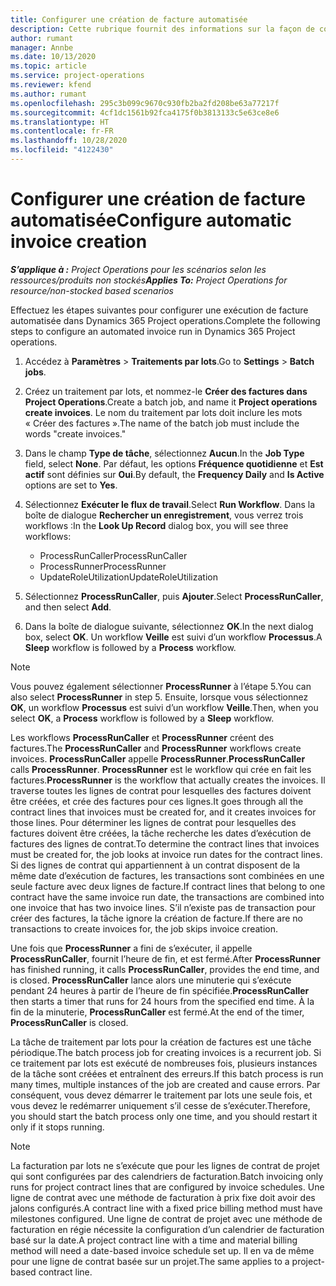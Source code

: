 ```yaml
---
title: Configurer une création de facture automatisée
description: Cette rubrique fournit des informations sur la façon de configurer le système pour générer automatiquement des factures.
author: rumant
manager: Annbe
ms.date: 10/13/2020
ms.topic: article
ms.service: project-operations
ms.reviewer: kfend
ms.author: rumant
ms.openlocfilehash: 295c3b099c9670c930fb2ba2fd208be63a77217f
ms.sourcegitcommit: 4cf1dc1561b92fca4175f0b3813133c5e63ce8e6
ms.translationtype: HT
ms.contentlocale: fr-FR
ms.lasthandoff: 10/28/2020
ms.locfileid: "4122430"
---
```

# <a name="configure-automatic-invoice-creation"></a><span data-ttu-id="44c5c-103">Configurer une création de facture automatisée</span><span class="sxs-lookup"><span data-stu-id="44c5c-103">Configure automatic invoice creation</span></span>

<span data-ttu-id="44c5c-104">_**S’applique à :** Project Operations pour les scénarios selon les ressources/produits non stockés_</span><span class="sxs-lookup"><span data-stu-id="44c5c-104">_**Applies To:** Project Operations for resource/non-stocked based scenarios_</span></span>


<span data-ttu-id="44c5c-105">Effectuez les étapes suivantes pour configurer une exécution de facture automatisée dans Dynamics 365 Project operations.</span><span class="sxs-lookup"><span data-stu-id="44c5c-105">Complete the following steps to configure an automated invoice run in Dynamics 365 Project operations.</span></span>

1. <span data-ttu-id="44c5c-106">Accédez à **Paramètres** > **Traitements par lots**.</span><span class="sxs-lookup"><span data-stu-id="44c5c-106">Go to **Settings** > **Batch jobs**.</span></span>
2. <span data-ttu-id="44c5c-107">Créez un traitement par lots, et nommez-le **Créer des factures dans Project Operations**.</span><span class="sxs-lookup"><span data-stu-id="44c5c-107">Create a batch job, and name it **Project operations create invoices**.</span></span> <span data-ttu-id="44c5c-108">Le nom du traitement par lots doit inclure les mots « Créer des factures ».</span><span class="sxs-lookup"><span data-stu-id="44c5c-108">The name of the batch job must include the words "create invoices."</span></span>
3. <span data-ttu-id="44c5c-109">Dans le champ **Type de tâche**, sélectionnez **Aucun**.</span><span class="sxs-lookup"><span data-stu-id="44c5c-109">In the **Job Type** field, select **None**.</span></span> <span data-ttu-id="44c5c-110">Par défaut, les options **Fréquence quotidienne** et **Est actif** sont définies sur **Oui**.</span><span class="sxs-lookup"><span data-stu-id="44c5c-110">By default, the **Frequency Daily** and **Is Active** options are set to **Yes**.</span></span>
4. <span data-ttu-id="44c5c-111">Sélectionnez **Exécuter le flux de travail**.</span><span class="sxs-lookup"><span data-stu-id="44c5c-111">Select **Run Workflow**.</span></span> <span data-ttu-id="44c5c-112">Dans la boîte de dialogue **Rechercher un enregistrement**, vous verrez trois workflows :</span><span class="sxs-lookup"><span data-stu-id="44c5c-112">In the **Look Up Record** dialog box, you will see three workflows:</span></span>

    - <span data-ttu-id="44c5c-113">ProcessRunCaller</span><span class="sxs-lookup"><span data-stu-id="44c5c-113">ProcessRunCaller</span></span>
    - <span data-ttu-id="44c5c-114">ProcessRunner</span><span class="sxs-lookup"><span data-stu-id="44c5c-114">ProcessRunner</span></span>
    - <span data-ttu-id="44c5c-115">UpdateRoleUtilization</span><span class="sxs-lookup"><span data-stu-id="44c5c-115">UpdateRoleUtilization</span></span>

5. <span data-ttu-id="44c5c-116">Sélectionnez **ProcessRunCaller**, puis **Ajouter**.</span><span class="sxs-lookup"><span data-stu-id="44c5c-116">Select **ProcessRunCaller**, and then select **Add**.</span></span>
6. <span data-ttu-id="44c5c-117">Dans la boîte de dialogue suivante, sélectionnez **OK**.</span><span class="sxs-lookup"><span data-stu-id="44c5c-117">In the next dialog box, select **OK**.</span></span> <span data-ttu-id="44c5c-118">Un workflow **Veille** est suivi d’un workflow **Processus**.</span><span class="sxs-lookup"><span data-stu-id="44c5c-118">A **Sleep** workflow is followed by a **Process** workflow.</span></span>

  > [!NOTE]
  > <span data-ttu-id="44c5c-119">Vous pouvez également sélectionner **ProcessRunner** à l’étape 5.</span><span class="sxs-lookup"><span data-stu-id="44c5c-119">You can also select **ProcessRunner** in step 5.</span></span> <span data-ttu-id="44c5c-120">Ensuite, lorsque vous sélectionnez **OK**, un workflow **Processus** est suivi d’un workflow **Veille**.</span><span class="sxs-lookup"><span data-stu-id="44c5c-120">Then, when you select **OK**, a **Process** workflow is followed by a **Sleep** workflow.</span></span>

<span data-ttu-id="44c5c-121">Les workflows **ProcessRunCaller** et **ProcessRunner** créent des factures.</span><span class="sxs-lookup"><span data-stu-id="44c5c-121">The **ProcessRunCaller** and **ProcessRunner** workflows create invoices.</span></span> <span data-ttu-id="44c5c-122">**ProcessRunCaller** appelle **ProcessRunner**.</span><span class="sxs-lookup"><span data-stu-id="44c5c-122">**ProcessRunCaller** calls **ProcessRunner**.</span></span> <span data-ttu-id="44c5c-123">**ProcessRunner** est le workflow qui crée en fait les factures.</span><span class="sxs-lookup"><span data-stu-id="44c5c-123">**ProcessRunner** is the workflow that actually creates the invoices.</span></span> <span data-ttu-id="44c5c-124">Il traverse toutes les lignes de contrat pour lesquelles des factures doivent être créées, et crée des factures pour ces lignes.</span><span class="sxs-lookup"><span data-stu-id="44c5c-124">It goes through all the contract lines that invoices must be created for, and it creates invoices for those lines.</span></span> <span data-ttu-id="44c5c-125">Pour déterminer les lignes de contrat pour lesquelles des factures doivent être créées, la tâche recherche les dates d’exécution de factures des lignes de contrat.</span><span class="sxs-lookup"><span data-stu-id="44c5c-125">To determine the contract lines that invoices must be created for, the job looks at invoice run dates for the contract lines.</span></span> <span data-ttu-id="44c5c-126">Si des lignes de contrat qui appartiennent à un contrat disposent de la même date d’exécution de factures, les transactions sont combinées en une seule facture avec deux lignes de facture.</span><span class="sxs-lookup"><span data-stu-id="44c5c-126">If contract lines that belong to one contract have the same invoice run date, the transactions are combined into one invoice that has two invoice lines.</span></span> <span data-ttu-id="44c5c-127">S’il n’existe pas de transaction pour créer des factures, la tâche ignore la création de facture.</span><span class="sxs-lookup"><span data-stu-id="44c5c-127">If there are no transactions to create invoices for, the job skips invoice creation.</span></span>

<span data-ttu-id="44c5c-128">Une fois que **ProcessRunner** a fini de s’exécuter, il appelle **ProcessRunCaller**, fournit l’heure de fin, et est fermé.</span><span class="sxs-lookup"><span data-stu-id="44c5c-128">After **ProcessRunner** has finished running, it calls **ProcessRunCaller**, provides the end time, and is closed.</span></span> <span data-ttu-id="44c5c-129">**ProcessRunCaller** lance alors une minuterie qui s’exécute pendant 24 heures à partir de l’heure de fin spécifiée.</span><span class="sxs-lookup"><span data-stu-id="44c5c-129">**ProcessRunCaller** then starts a timer that runs for 24 hours from the specified end time.</span></span> <span data-ttu-id="44c5c-130">À la fin de la minuterie, **ProcessRunCaller** est fermé.</span><span class="sxs-lookup"><span data-stu-id="44c5c-130">At the end of the timer, **ProcessRunCaller** is closed.</span></span>

<span data-ttu-id="44c5c-131">La tâche de traitement par lots pour la création de factures est une tâche périodique.</span><span class="sxs-lookup"><span data-stu-id="44c5c-131">The batch process job for creating invoices is a recurrent job.</span></span> <span data-ttu-id="44c5c-132">Si ce traitement par lots est exécuté de nombreuses fois, plusieurs instances de la tâche sont créées et entraînent des erreurs.</span><span class="sxs-lookup"><span data-stu-id="44c5c-132">If this batch process is run many times, multiple instances of the job are created and cause errors.</span></span> <span data-ttu-id="44c5c-133">Par conséquent, vous devez démarrer le traitement par lots une seule fois, et vous devez le redémarrer uniquement s’il cesse de s’exécuter.</span><span class="sxs-lookup"><span data-stu-id="44c5c-133">Therefore, you should start the batch process only one time, and you should restart it only if it stops running.</span></span>

> [!NOTE]
> <span data-ttu-id="44c5c-134">La facturation par lots ne s’exécute que pour les lignes de contrat de projet qui sont configurées par des calendriers de facturation.</span><span class="sxs-lookup"><span data-stu-id="44c5c-134">Batch invoicing only runs for project contract lines that are configured by invoice schedules.</span></span> <span data-ttu-id="44c5c-135">Une ligne de contrat avec une méthode de facturation à prix fixe doit avoir des jalons configurés.</span><span class="sxs-lookup"><span data-stu-id="44c5c-135">A contract line with a fixed price billing method must have milestones configured.</span></span> <span data-ttu-id="44c5c-136">Une ligne de contrat de projet avec une méthode de facturation en régie nécessite la configuration d’un calendrier de facturation basé sur la date.</span><span class="sxs-lookup"><span data-stu-id="44c5c-136">A project contract line with a time and material billing method will need a date-based invoice schedule set up.</span></span> <span data-ttu-id="44c5c-137">Il en va de même pour une ligne de contrat basée sur un projet.</span><span class="sxs-lookup"><span data-stu-id="44c5c-137">The same applies to a project-based contract line.</span></span>     

